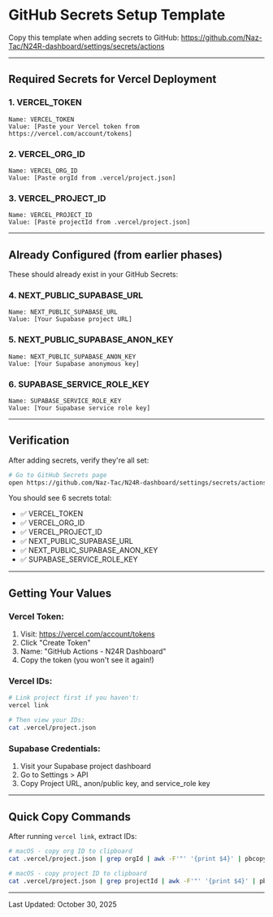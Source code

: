 # GitHub Secrets Setup Template

Copy this template when adding secrets to GitHub:
https://github.com/Naz-Tac/N24R-dashboard/settings/secrets/actions

---

## Required Secrets for Vercel Deployment

### 1. VERCEL_TOKEN
```
Name: VERCEL_TOKEN
Value: [Paste your Vercel token from https://vercel.com/account/tokens]
```

### 2. VERCEL_ORG_ID
```
Name: VERCEL_ORG_ID
Value: [Paste orgId from .vercel/project.json]
```

### 3. VERCEL_PROJECT_ID
```
Name: VERCEL_PROJECT_ID
Value: [Paste projectId from .vercel/project.json]
```

---

## Already Configured (from earlier phases)

These should already exist in your GitHub Secrets:

### 4. NEXT_PUBLIC_SUPABASE_URL
```
Name: NEXT_PUBLIC_SUPABASE_URL
Value: [Your Supabase project URL]
```

### 5. NEXT_PUBLIC_SUPABASE_ANON_KEY
```
Name: NEXT_PUBLIC_SUPABASE_ANON_KEY
Value: [Your Supabase anonymous key]
```

### 6. SUPABASE_SERVICE_ROLE_KEY
```
Name: SUPABASE_SERVICE_ROLE_KEY
Value: [Your Supabase service role key]
```

---

## Verification

After adding secrets, verify they're all set:
```bash
# Go to GitHub Secrets page
open https://github.com/Naz-Tac/N24R-dashboard/settings/secrets/actions
```

You should see 6 secrets total:
- ✅ VERCEL_TOKEN
- ✅ VERCEL_ORG_ID
- ✅ VERCEL_PROJECT_ID
- ✅ NEXT_PUBLIC_SUPABASE_URL
- ✅ NEXT_PUBLIC_SUPABASE_ANON_KEY
- ✅ SUPABASE_SERVICE_ROLE_KEY

---

## Getting Your Values

### Vercel Token:
1. Visit: https://vercel.com/account/tokens
2. Click "Create Token"
3. Name: "GitHub Actions - N24R Dashboard"
4. Copy the token (you won't see it again!)

### Vercel IDs:
```bash
# Link project first if you haven't:
vercel link

# Then view your IDs:
cat .vercel/project.json
```

### Supabase Credentials:
1. Visit your Supabase project dashboard
2. Go to Settings > API
3. Copy Project URL, anon/public key, and service_role key

---

## Quick Copy Commands

After running `vercel link`, extract IDs:

```bash
# macOS - copy org ID to clipboard
cat .vercel/project.json | grep orgId | awk -F'"' '{print $4}' | pbcopy

# macOS - copy project ID to clipboard
cat .vercel/project.json | grep projectId | awk -F'"' '{print $4}' | pbcopy
```

---

Last Updated: October 30, 2025
